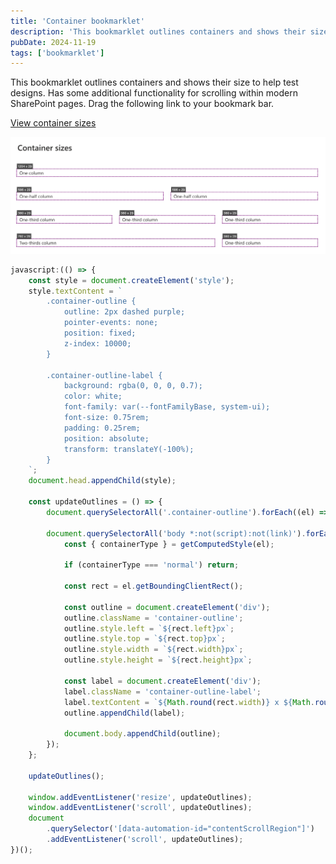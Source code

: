 ```yaml
---
title: 'Container bookmarklet'
description: 'This bookmarklet outlines containers and shows their size to help test designs.'
pubDate: 2024-11-19
tags: ['bookmarklet']
---
```


This bookmarklet outlines containers and shows their size to help test designs. Has some additional functionality for scrolling within modern SharePoint pages. Drag the following link to your bookmark bar.

<a href="javascript:(function()%7Bjavascript%3A(()%20%3D%3E%20%7B%0A%2F%2F%20Style%20for%20the%20outlines%20and%20size%20display%0Aconst%20style%20%3D%20document.createElement('style')%3B%0Astyle.textContent%20%3D%20%60%0A.container-outline%20%7B%0Aoutline%3A%202px%20dashed%20purple%3B%0Apointer-events%3A%20none%3B%0Aposition%3A%20fixed%3B%0Az-index%3A%2010000%3B%0A%7D%0A%0A.container-outline-label%20%7B%0Abackground%3A%20rgba(0%2C%200%2C%200%2C%200.7)%3B%0Acolor%3A%20white%3B%0Afont-family%3A%20var(--fontFamilyBase%2C%20system-ui)%3B%0Afont-size%3A%200.75rem%3B%0Apadding%3A%200.25rem%3B%0Aposition%3A%20absolute%3B%0Atransform%3A%20translateY(-100%25)%3B%0A%7D%0A%60%3B%0Adocument.head.appendChild(style)%3B%0A%0A%2F%2F%20Function%20to%20create%20outlines%0Aconst%20updateOutlines%20%3D%20()%20%3D%3E%20%7B%0A%2F%2F%20Remove%20existing%20outlines%0Adocument.querySelectorAll('.container-outline').forEach((el)%20%3D%3E%20el.remove())%3B%0A%0A%2F%2F%20Create%20outlines%20for%20each%20container%20element%0Adocument.querySelectorAll('body%20*%3Anot(script)%3Anot(link)').forEach((el)%20%3D%3E%20%7B%0Aconst%20%7B%20containerType%20%7D%20%3D%20getComputedStyle(el)%3B%0A%0Aif%20(containerType%20%3D%3D%3D%20'normal')%20return%3B%0A%0Aconst%20rect%20%3D%20el.getBoundingClientRect()%3B%0A%0Aconst%20outline%20%3D%20document.createElement('div')%3B%0Aoutline.className%20%3D%20'container-outline'%3B%0Aoutline.style.left%20%3D%20%60%24%7Brect.left%7Dpx%60%3B%0Aoutline.style.top%20%3D%20%60%24%7Brect.top%7Dpx%60%3B%0Aoutline.style.width%20%3D%20%60%24%7Brect.width%7Dpx%60%3B%0Aoutline.style.height%20%3D%20%60%24%7Brect.height%7Dpx%60%3B%0A%0Aconst%20label%20%3D%20document.createElement('div')%3B%0Alabel.className%20%3D%20'container-outline-label'%3B%0Alabel.textContent%20%3D%20%60%24%7BMath.round(rect.width)%7D%20x%20%24%7BMath.round(rect.height)%7D%60%3B%0Aoutline.appendChild(label)%3B%0A%0Adocument.body.appendChild(outline)%3B%0A%7D)%3B%0A%7D%3B%0A%0AupdateOutlines()%3B%0A%0Awindow.addEventListener('resize'%2C%20updateOutlines)%3B%0Awindow.addEventListener('scroll'%2C%20updateOutlines)%3B%0Adocument%0A.querySelector('%5Bdata-automation-id%3D%22contentScrollRegion%22%5D')%0A.addEventListener('scroll'%2C%20updateOutlines)%3B%0A%7D)()%3B%7D)()%3B">View container sizes</a>

![Container sizes bookmarklet used on a modern SharePoint page](image.png)

```javascript
javascript:(() => {
    const style = document.createElement('style');
    style.textContent = `
        .container-outline {
            outline: 2px dashed purple;
            pointer-events: none;
            position: fixed;
            z-index: 10000;
        }

        .container-outline-label {
            background: rgba(0, 0, 0, 0.7);
            color: white;
            font-family: var(--fontFamilyBase, system-ui);
            font-size: 0.75rem;
            padding: 0.25rem;
            position: absolute;
            transform: translateY(-100%);
        }
    `;
    document.head.appendChild(style);

    const updateOutlines = () => {
        document.querySelectorAll('.container-outline').forEach((el) => el.remove());

        document.querySelectorAll('body *:not(script):not(link)').forEach((el) => {
            const { containerType } = getComputedStyle(el);

            if (containerType === 'normal') return;

            const rect = el.getBoundingClientRect();

            const outline = document.createElement('div');
            outline.className = 'container-outline';
            outline.style.left = `${rect.left}px`;
            outline.style.top = `${rect.top}px`;
            outline.style.width = `${rect.width}px`;
            outline.style.height = `${rect.height}px`;

            const label = document.createElement('div');
            label.className = 'container-outline-label';
            label.textContent = `${Math.round(rect.width)} x ${Math.round(rect.height)}`;
            outline.appendChild(label);

            document.body.appendChild(outline);
        });
    };

    updateOutlines();

    window.addEventListener('resize', updateOutlines);
    window.addEventListener('scroll', updateOutlines);
    document
        .querySelector('[data-automation-id="contentScrollRegion"]')
        .addEventListener('scroll', updateOutlines);
})();
```

